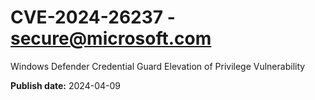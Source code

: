 # CVE-2024-26237 - secure@microsoft.com

Windows Defender Credential Guard Elevation of Privilege Vulnerability

**Publish date:** 2024-04-09
